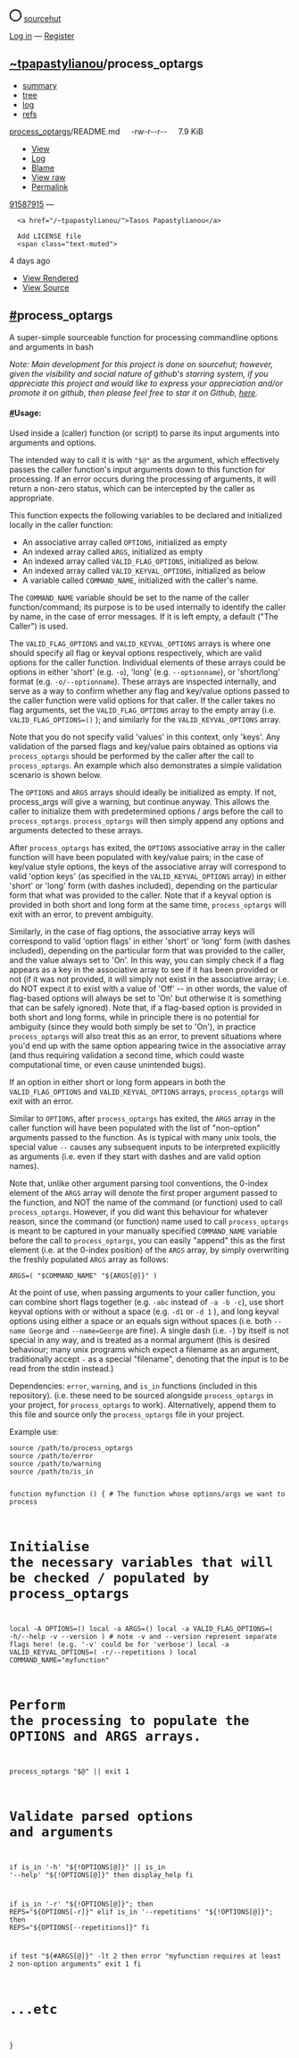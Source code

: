 <!DOCTYPE html>

<html lang="en">
<head>
<meta charset="utf8"/>
<meta content="width=device-width, initial-scale=1" name="viewport"/>
<title>~tpapastylianou/process_optargs: README.md - sourcehut git</title>
<link href="/static/logo.svg" rel="icon" type="image/svg+xml"/>
<link href="/static/logo.png" rel="icon" sizes="any" type="image/png"/>
<link href="/static/main.min.a7e88522.css" rel="stylesheet"/>
<style>
pre {
  tab-size: 8
}
</style>
<meta content="git" name="vcs"/>
<meta content="https://git.sr.ht/~tpapastylianou/process_optargs" name="vcs:clone"/>
<meta content="git@git.sr.ht:~tpapastylianou/process_optargs" name="vcs:clone"/>
<meta content="https://git.sr.ht/~tpapastylianou/process_optargs" name="forge:summary"/>
<meta content="https://git.sr.ht/~tpapastylianou/process_optargs/tree/{ref}/item/{path}" name="forge:dir"/>
<meta content="https://git.sr.ht/~tpapastylianou/process_optargs/tree/{ref}/item/{path}" name="forge:file"/>
<meta content="https://git.sr.ht/~tpapastylianou/process_optargs/blob/{ref}/{path}" name="forge:rawfile"/>
<meta content="https://git.sr.ht/~tpapastylianou/process_optargs/tree/{ref}/item/{path}#L{line}" name="forge:line"/>
<meta content="git.sr.ht/~tpapastylianou/process_optargs git https://git.sr.ht/~tpapastylianou/process_optargs" name="go-import"/>
</head>
<body>
<nav class="navbar navbar-light navbar-expand-sm">
<span class="navbar-brand">
<span aria-hidden="true" class="icon icon-circle"><svg height="22" viewbox="0 0 512 512" width="22" xmlns="http://www.w3.org/2000/svg"><path d="M256 8C119 8 8 119 8 256s111 248 248 248 248-111 248-248S393 8 256 8zm0 448c-110.5 0-200-89.5-200-200S145.5 56 256 56s200 89.5 200 200-89.5 200-200 200z"></path></svg>
</span>
<a href="https://sr.ht">
    sourcehut
  </a>
</span>
<ul class="navbar-nav">
</ul>
<div class="login">
<span class="navbar-text">
<a href="https://meta.sr.ht/oauth/authorize?client_id=25ff6e5ce60d7345&amp;scopes=profile,keys,b99a95de3e69c958/jobs:write&amp;state=%2F~tpapastylianou%2Fprocess_optargs%2Ftree%2Fmain%2Fitem%2FREADME.md%3F" rel="nofollow">Log in</a>
    —
    <a href="https://meta.sr.ht">Register</a>
</span>
</div>
</nav>
<div class="header-tabbed">
<div class="container-fluid">
<h2>
<a href="/~tpapastylianou/">~tpapastylianou</a>/<wbr/>process_optargs
    </h2>
<ul class="nav nav-tabs">
<li class="nav-item">
<a class="nav-link" href="/~tpapastylianou/process_optargs">summary</a>
</li>
<li class="nav-item">
<a class="nav-link active" href="/~tpapastylianou/process_optargs/tree">tree</a>
</li>
<li class="nav-item">
<a class="nav-link" href="/~tpapastylianou/process_optargs/log">log</a>
</li>
<li class="nav-item">
<a class="nav-link" href="/~tpapastylianou/process_optargs/refs">refs</a>
</li>
</ul>
</div>
</div>
<div class="header-extension" style="margin-bottom: 0;">
<div class="blob container-fluid">
<span>
<a href="/~tpapastylianou/process_optargs/tree/main">process_optargs</a>/README.md



  
  
  <span class="text-muted" style="margin-left: 1rem">
<span title="100644">
      -rw-r--r--
    </span>
</span>
<span class="text-muted" style="margin-left: 1rem">
<span title="8041 bytes">
        7.9 KiB
      </span>
</span>
<div class="blob-nav" style="margin-left: 1rem">
<ul class="nav nav-tabs">
<li class="nav-item">
<a class="nav-link active" href="/~tpapastylianou/process_optargs/tree/main/item/README.md">View</a>
</li>
<li class="nav-item">
<a class="nav-link" href="/~tpapastylianou/process_optargs/log/main/item/README.md">Log</a>
</li>
<li class="nav-item">
<a class="nav-link" href="/~tpapastylianou/process_optargs/blame/main/README.md">Blame</a>
</li>
<li class="nav-item">
<a class="nav-link" href="/~tpapastylianou/process_optargs/blob/main/README.md">View raw</a>
</li>
<li class="nav-item">
<a class="nav-link" href="/~tpapastylianou/process_optargs/tree/915879156aff4916b53ec51b4c83486f8d2c9b10/item/README.md">Permalink</a>
</li>
</ul>
</div>
</span>
<div class="commit">
<a href="/~tpapastylianou/process_optargs/commit/main">91587915</a> —
      
      
      <a href="/~tpapastylianou/">Tasos Papastylianou</a>
      
      Add LICENSE file
      <span class="text-muted">
<span title="2023-03-21 16:36:30 UTC">4 days ago</span>
</span>
</div>
<div class="clearfix"></div>
</div>
</div>
<div class="container-fluid markdown-nav">
<ul class="nav nav-tabs">
<li class="nav-item">
<a class="nav-link active" href="?view-rendered">View Rendered</a>
</li>
<li class="nav-item">
<a class="nav-link" href="?view-source">View Source</a>
</li>
</ul>
</div>
<div class="container">
<div class="row" style="margin-right: 0;">
<div class="col-md-10 offset-md-1" style="margin-top: 1rem">
<style>.highlight { background: inherit; }</style><div class="markdown"><h2 id="process_optargs"><a href="#process_optargs" rel="nofollow noopener">#</a>process_optargs</h2>
<p>A super-simple sourceable function for processing commandline options and arguments in bash</p>
<p><em>Note: Main development for this project is done on sourcehut; however, given the
visibility and social nature of github's starring system, if you appreciate this
project and would like to express your appreciation and/or promote it on github,
then please feel free to star it on Github,
<a href="https://github.com/tpapastylianou/process_optargs" rel="nofollow noopener">here</a>.</em></p>
<h4 id="usage"><a href="#usage" rel="nofollow noopener">#</a>Usage:</h4>
<p>Used inside a (caller) function (or script) to parse its input arguments into
arguments and options.</p>
<p>The intended way to call it is with <code>"$@"</code> as the argument, which effectively
passes the caller function's input arguments down to this function for
processing. If an error occurs during the processing of arguments, it will
return a non-zero status, which can be intercepted by the caller as appropriate.</p>
<p>This function expects the following variables to be declared and initialized
locally in the caller function:</p>
<ul>
<li>An associative array called <code>OPTIONS</code>, initialized as empty</li>
<li>An indexed array called <code>ARGS</code>, initialized as empty</li>
<li>An indexed array called <code>VALID_FLAG_OPTIONS</code>, initialized as below.</li>
<li>An indexed array called <code>VALID_KEYVAL_OPTIONS</code>, initialized as below</li>
<li>A variable called <code>COMMAND_NAME</code>, initialized with the caller's name.</li>
</ul>
<p>The <code>COMMAND_NAME</code> variable should be set to the name of the caller
function/command; its purpose is to be used internally to identify the caller by
name, in the case of error messages. If it is left empty, a default ("The
Caller") is used.</p>
<p>The <code>VALID_FLAG_OPTIONS</code> and <code>VALID_KEYVAL_OPTIONS</code> arrays is where one should
specify all flag or keyval options respectively, which are valid options for the
caller function. Individual elements of these arrays could be options in either
'short' (e.g. <code>-o</code>), 'long' (e.g. <code>--optionname</code>), or 'short/long' format (e.g.
<code>-o/--optionname</code>). These arrays are inspected internally, and serve as a way to
confirm whether any flag and key/value options passed to the caller function
were valid options for that caller. If the caller takes no flag arguments, set
the <code>VALID_FLAG_OPTIONS</code> array to the empty array (i.e. <code>VALID_FLAG_OPTIONS=()</code>
); and similarly for the <code>VALID_KEYVAL_OPTIONS</code> array.</p>
<p>Note that you do not specify valid 'values' in this context, only 'keys'. Any
validation of the parsed flags and key/value pairs obtained as options via
<code>process_optargs</code> should be performed by the caller after the call to
<code>process_optargs</code>. An example which also demonstrates a simple validation scenario
is shown below.</p>
<p>The <code>OPTIONS</code> and <code>ARGS</code> arrays should ideally be initialized as empty. If not,
process_args will give a warning, but continue anyway. This allows the caller to
initialize them with predetermined options / args before the call to
<code>process_optargs</code>. <code>process_optargs</code> will then simply append any options and
arguments detected to these arrays.</p>
<p>After <code>process_optargs</code> has exited, the <code>OPTIONS</code> associative array in the caller
function will have been populated with key/value pairs; in the case of key/value
style options, the keys of the associative array will correspond to valid
'option keys' (as specified in the <code>VALID_KEYVAL_OPTIONS</code> array) in either 'short'
or 'long' form (with dashes included), depending on the particular form that
what was provided to the caller. Note that if a keyval option is provided in
both short and long form at the same time, <code>process_optargs</code> will exit with an
error, to prevent ambiguity.</p>
<p>Similarly, in the case of flag options, the associative array keys will
correspond to valid 'option flags' in either 'short' or 'long' form (with dashes
included), depending on the particular form that was provided to the caller, and
the value always set to 'On'. In this way, you can simply check if a flag
appears as a key in the associative array to see if it has been provided or not
(if it was not provided, it will simply not exist in the associative array; i.e.
do NOT expect it to exist with a value of 'Off' -- in other words, the value of
flag-based options will always be set to 'On' but otherwise it is something that
can be safely ignored). Note that, if a flag-based option is provided in both
short and long forms, while in principle there is no potential for ambiguity
(since they would both simply be set to 'On'), in practice <code>process_optargs</code> will
also treat this as an error, to prevent situations where you'd end up with the
same option appearing twice in the associative array (and thus requiring
validation a second time, which could waste computational time, or even cause
unintended bugs).</p>
<p>If an option in either short or long form appears in both the
<code>VALID_FLAG_OPTIONS</code> and <code>VALID_KEYVAL_OPTIONS</code> arrays, <code>process_optargs</code> will
exit with an error.</p>
<p>Similar to <code>OPTIONS</code>, after <code>process_optargs</code> has exited, the <code>ARGS</code> array in the
caller function will have been populated with the list of "non-option" arguments
passed to the function. As is typical with many unix tools, the special value
<code>--</code> causes any subsequent inputs to be interpreted explicitly as arguments
(i.e. even if they start with dashes and are valid option names).</p>
<p>Note that, unlike other argument parsing tool conventions, the 0-index element
of the <code>ARGS</code> array will denote the first proper argument passed to the function,
and NOT the name of the command (or function) used to call <code>process_optargs</code>.
However, if you did want this behaviour for whatever reason, since the command
(or function) name used to call <code>process_optargs</code> is meant to be captured in your
manually specified <code>COMMAND_NAME</code> variable before the call to <code>process_optargs</code>, you
can easily "append" this as the first element (i.e. at the 0-index position) of
the <code>ARGS</code> array, by simply overwriting the freshly populated <code>ARGS</code> array as
follows:</p>
<pre><code>ARGS=( "$COMMAND_NAME" "${ARGS[@]}" )
</code></pre>
<p>At the point of use, when passing arguments to your caller function, you can
combine short flags together (e.g. <code>-abc</code> instead of <code>-a -b -c</code>), use short
keyval options with or without a space (e.g. <code>-d1</code> or <code>-d 1</code> ), and long keyval
options using either a space or an equals sign without spaces (i.e. both <code>--name George</code> and <code>--name=George</code> are fine). A single dash (i.e. <code>-</code>) by itself is not
special in any way, and is treated as a normal argument (this is desired
behaviour; many unix programs which expect a filename as an argument,
traditionally accept <code>-</code> as a special "filename", denoting that the input is to
be read from the stdin instead.)</p>
<p>Dependencies: <code>error</code>, <code>warning</code>, and <code>is_in</code> functions (included in this
repository). (i.e. these need to be sourced alongside <code>process_optargs</code> in your
project, for <code>process_optargs</code> to work). Alternatively, append them to this file
and source only the <code>process_optargs</code> file in your project.</p>
<p>Example use:</p>
<pre><code>source /path/to/process_optargs
source /path/to/error
source /path/to/warning
source /path/to/is_in

function myfunction () {    # The function whose options/args we want to process

 # Initialise the necessary variables that will be checked / populated by process_optargs
   local -A OPTIONS=()
   local -a ARGS=()
   local -a VALID_FLAG_OPTIONS=( -h/--help -v --version )    # note -v and --version represent separate flags here! (e.g. '-v' could be for 'verbose')
   local -a VALID_KEYVAL_OPTIONS=( -r/--repetitions )
   local COMMAND_NAME="myfunction"

 # Perform the processing to populate the OPTIONS and ARGS arrays.
   process_optargs "$@" || exit 1

 # Validate parsed options and arguments
   if is_in '-h' "${!OPTIONS[@]}" || is_in '--help' "${!OPTIONS[@]}"
   then display_help
   fi

   if   is_in '-r'            "${!OPTIONS[@]}"; then REPS="${OPTIONS[-r]}"
   elif is_in '--repetitions' "${!OPTIONS[@]}"; then REPS="${OPTIONS[--repetitions]}"
   fi

   if   test "${#ARGS[@]}" -lt 2
   then error "myfunction requires at least 2 non-option arguments"
        exit 1
   fi

   # ...etc
}
</code></pre>
</div>
</div>
</div>
<script src="/static/linelight.js"></script>
</div></body>
</html>
